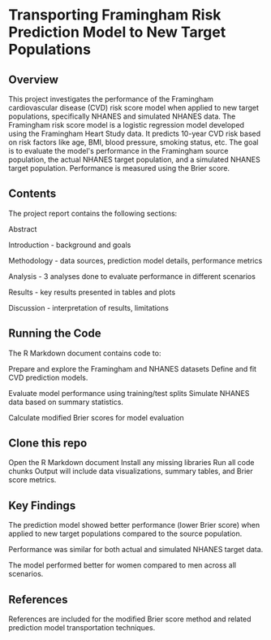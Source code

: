 # Transporting Framingham Risk Prediction Model to New Target Populations

## Overview
This project investigates the performance of the Framingham cardiovascular disease (CVD) risk score model when applied to new target populations, specifically NHANES and simulated NHANES data. The Framingham risk score model is a logistic regression model developed using the Framingham Heart Study data. It predicts 10-year CVD risk based on risk factors like age, BMI, blood pressure, smoking status, etc. The goal is to evaluate the model's performance in the Framingham source population, the actual NHANES target population, and a simulated NHANES target population. Performance is measured using the Brier score.

## Contents
The project report contains the following sections:

Abstract

Introduction - background and goals

Methodology - data sources, prediction model details, performance metrics

Analysis - 3 analyses done to evaluate performance in different scenarios

Results - key results presented in tables and plots

Discussion - interpretation of results, limitations

## Running the Code

The R Markdown document contains code to:

Prepare and explore the Framingham and NHANES datasets
Define and fit CVD prediction models.

Evaluate model performance using training/test splits
Simulate NHANES data based on summary statistics.

Calculate modified Brier scores for model evaluation

## Clone this repo
Open the R Markdown document
Install any missing libraries
Run all code chunks
Output will include data visualizations, summary tables, and Brier score metrics.

## Key Findings
The prediction model showed better performance (lower Brier score) when applied to new target populations compared to the source population.

Performance was similar for both actual and simulated NHANES target data.

The model performed better for women compared to men across all scenarios.

## References
References are included for the modified Brier score method and related prediction model transportation techniques.
